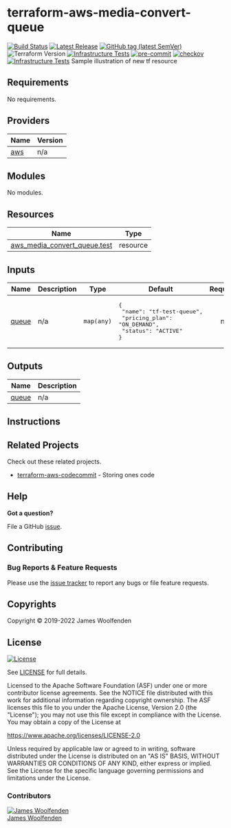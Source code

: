 # terraform-aws-media-convert-queue

[![Build Status](https://github.com/JamesWoolfenden/terraform-aws-media-convert-queue/workflows/Verify%20and%20Bump/badge.svg?branch=master)](https://github.com/JamesWoolfenden/terraform-aws-media-convert-queue)
[![Latest Release](https://img.shields.io/github/release/JamesWoolfenden/terraform-aws-media-convert-queue.svg)](https://github.com/JamesWoolfenden/terraform-aws-media-convert-queue/releases/latest)
[![GitHub tag (latest SemVer)](https://img.shields.io/github/tag/JamesWoolfenden/terraform-aws-media-convert-queue.svg?label=latest)](https://github.com/JamesWoolfenden/terraform-aws-media-convert-queue/releases/latest)
![Terraform Version](https://img.shields.io/badge/tf-%3E%3D0.14.0-blue.svg)
[![Infrastructure Tests](https://www.bridgecrew.cloud/badges/github/JamesWoolfenden/terraform-aws-media-convert-queue/cis_aws)](https://www.bridgecrew.cloud/link/badge?vcs=github&fullRepo=JamesWoolfenden%2Fterraform-aws-media-convert-queue&benchmark=CIS+AWS+V1.2)
[![pre-commit](https://img.shields.io/badge/pre--commit-enabled-brightgreen?logo=pre-commit&logoColor=white)](https://github.com/pre-commit/pre-commit)
[![checkov](https://img.shields.io/badge/checkov-verified-brightgreen)](https://www.checkov.io/)
[![Infrastructure Tests](https://www.bridgecrew.cloud/badges/github/jameswoolfenden/terraform-aws-media-convert-queue/general)](https://www.bridgecrew.cloud/link/badge?vcs=github&fullRepo=JamesWoolfenden%2Fterraform-aws-media-convert-queue&benchmark=INFRASTRUCTURE+SECURITY)
Sample illustration of new tf resource

<!-- BEGINNING OF PRE-COMMIT-TERRAFORM DOCS HOOK -->

## Requirements

No requirements.

## Providers

| Name                                             | Version |
| ------------------------------------------------ | ------- |
| <a name="provider_aws"></a> [aws](#provider_aws) | n/a     |

## Modules

No modules.

## Resources

| Name                                                                                                                            | Type     |
| ------------------------------------------------------------------------------------------------------------------------------- | -------- |
| [aws_media_convert_queue.test](https://registry.terraform.io/providers/hashicorp/aws/latest/docs/resources/media_convert_queue) | resource |

## Inputs

| Name                                             | Description | Type       | Default                                                                                                | Required |
| ------------------------------------------------ | ----------- | ---------- | ------------------------------------------------------------------------------------------------------ | :------: |
| <a name="input_queue"></a> [queue](#input_queue) | n/a         | `map(any)` | <pre>{<br> "name": "tf-test-queue",<br> "pricing_plan": "ON_DEMAND",<br> "status": "ACTIVE"<br>}</pre> |    no    |

## Outputs

| Name                                               | Description |
| -------------------------------------------------- | ----------- |
| <a name="output_queue"></a> [queue](#output_queue) | n/a         |

<!-- END OF PRE-COMMIT-TERRAFORM DOCS HOOK -->

## Instructions

## Related Projects

Check out these related projects.

- [terraform-aws-codecommit](https://github.com/jameswoolfenden/terraform-aws-media-convert-queue) - Storing ones code

## Help

**Got a question?**

File a GitHub [issue](https://github.com/jameswoolfenden/terraform-aws-media-convert-queue/issues).

## Contributing

### Bug Reports & Feature Requests

Please use the [issue tracker](https://github.com/jameswoolfenden/terraform-aws-media-convert-queue/issues) to report any bugs or file feature requests.

## Copyrights

Copyright © 2019-2022 James Woolfenden

## License

[![License](https://img.shields.io/badge/License-Apache%202.0-blue.svg)](https://opensource.org/licenses/Apache-2.0)

See [LICENSE](LICENSE) for full details.

Licensed to the Apache Software Foundation (ASF) under one
or more contributor license agreements. See the NOTICE file
distributed with this work for additional information
regarding copyright ownership. The ASF licenses this file
to you under the Apache License, Version 2.0 (the
"License"); you may not use this file except in compliance
with the License. You may obtain a copy of the License at

<https://www.apache.org/licenses/LICENSE-2.0>

Unless required by applicable law or agreed to in writing,
software distributed under the License is distributed on an
"AS IS" BASIS, WITHOUT WARRANTIES OR CONDITIONS OF ANY
KIND, either express or implied. See the License for the
specific language governing permissions and limitations
under the License.

### Contributors

[![James Woolfenden][jameswoolfenden_avatar]][jameswoolfenden_homepage]<br/>[James Woolfenden][jameswoolfenden_homepage]

[jameswoolfenden_homepage]: https://github.com/jameswoolfenden
[jameswoolfenden_avatar]: https://github.com/jameswoolfenden.png?size=150
[github]: https://github.com/jameswoolfenden
[linkedin]: https://www.linkedin.com/in/jameswoolfenden/
[twitter]: https://twitter.com/JimWoolfenden
[share_twitter]: https://twitter.com/intent/tweet/?text=terraform-aws-media-convert-queue&url=https://github.com/jameswoolfenden/terraform-aws-media-convert-queue
[share_linkedin]: https://www.linkedin.com/shareArticle?mini=true&title=terraform-aws-media-convert-queue&url=https://github.com/jameswoolfenden/terraform-aws-media-convert-queue
[share_reddit]: https://reddit.com/submit/?url=https://github.com/jameswoolfenden/terraform-aws-media-convert-queue
[share_facebook]: https://facebook.com/sharer/sharer.php?u=https://github.com/jameswoolfenden/terraform-aws-media-convert-queue
[share_email]: mailto:?subject=terraform-aws-media-convert-queue&body=https://github.com/jameswoolfenden/terraform-aws-media-convert-queue
